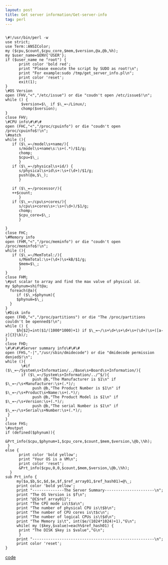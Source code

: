 ```yaml
---
layout: post
title: Get server information/Get-server-info
tag: perl
---
```

<pre><code>
\#!/usr/bin/perl -w
use strict;
use Term::ANSIColor;
my ($cpu,$count,$cpu_core,$mem,$version,@a,@b,%h);
my $user_name=$ENV{'USER'};
if ($user_name ne "root") {
      print color 'bold red';
      print "Please execute the script by SUDO as root!\n";
      print "For example:sudo /tmp/get_server_info.pl\n";
      print color 'reset';
      exit(1);
}
\#OS Version
open (FHV,"<","/etc/issue") or die "coudn't open /etc/issue$!\n";
while (<FHV>) {
       $version=$\_ if $\_=~/Linux/;
       chomp($version);
} 
close FHV;
\#CPU info\#\#\#
open (FHC,"<","/proc/cpuinfo") or die "coudn't open /proc/cpuinfo$!\n";
\#match 
while (<FHC>){
   if ($\_=~/model\s+name/){
      s/model\s+name\s:\s+(.*)/$1/g;
      chomp;
      $cpu=$\_;
      }
   if ($\_=~/physical\s+id/) {
      s/physical\s+id\s+:\s+(\d+)/$1/g;
      push(@a,$\_);
      } 
     
   if ($\_=~/processor/){ 
   ++$count;
      }
   if ($\_=~/cpu\s+cores/){
      s/cpu\s+cores\s+:\s+(\d+)/$1/g;
      chomp;
      $cpu_core=$\_;
      } 
      
}
close FHC;
\#Memory info
open (FHM,"<","/proc/meminfo") or die "coudn't open /proc/meminfo$!\n";
while (<FHM>){
   if ($\_=~/MemTotal:/){
      s/MemTotal:\s+(\d+)\s+kB/$1/g;
      $mem=$\_;
      }
}
close FHM;
\#put scalar to array and find the max valve of physical id.
my $phynum=shift@a;
  foreach(@a){
     if ($\_>$phynum){
     $phynum=$\_;
  }
}
\#Disk info
open (FHD,"<","/proc/partitions") or die "The /proc/partitions couldn't be openned$!\n";
while (<FHD>) {
     $h{$2}=int($1/(1000*1000)+1) if $\_=~/\s+\d+\s+\d+\s+(\d+)\s+([a-z]{3}\b)/;
}
close FHD; 
\#\#\#\#Server summary info\#\#\#
open (FHS,"-|","/usr/sbin/dmidecode") or die "dmidecode permission denied$!\n";
while (<FHS>){
       \#if ($\_=~/System\s+Information/../Base\s+Board\s+Information/){
       if ($\_=~/System\s+Information/../^$/){
            push @b,"The Manufacturer is $1\n" if $\_=~/\s+Manufacturer:\s+(.*)/;
            push @b,"The Product Number is $1\n" if $\_=~/\s+Product\s+Name:\s+(.*)/;
            push @b,"The Product Model is $1\n" if $\_=~/\s+Version:\s+(.*)/;
            push @b,"The serial Number is $1\n" if $\_=~/\s+Serial\s+Number:\s+(.*)/;
 }
}
close FHS;
\#output
if (defined($phynum)){
      &Prt_info($cpu,$phynum+1,$cpu_core,$count,$mem,$version,\@b,\%h);
 }
else {
      print color 'bold yellow';
      print "Your OS is a VM\n";
      print color 'reset';
      &Prt_info($cpu,0,0,$count,$mem,$version,\@b,\%h);
  }
sub Prt_info {
     my($a,$b,$c,$d,$e,$f,$ref_array01,$ref_hash01)=@\_;
     print color 'bold yellow';
     print "--------------The Server Summary----------------------\n";
     print "The OS Version is $f\n";
     print "@{$ref_array01}";
     print "The CPU mode is\t$a\n";
     print "The number of physical CPU is\t$b\n";
     print "The number of CPU cores is\t$c\n";
     print "The number of logical CPUs is\t$d\n";
     print "The Memory is\t", int($e/(1024*1024)+1),"G\n";
     while( my ($key,$value)=each%$ref_hash01) {
      print "The DISK $key is $value","G\n";
      }
     print "------------------------------------------------------\n";
     print color 'reset';
}
</pre></code> 
<a href="https://github.com/zhangchl007/zhangchl007.github.io/blob/master/upload/get_server_info.pl">code</a> 
